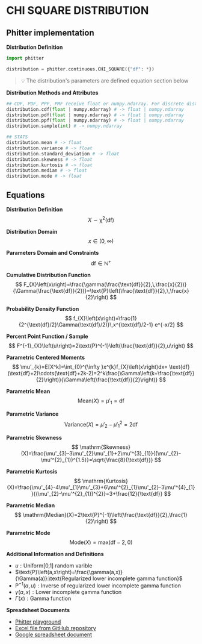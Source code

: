 # CHI SQUARE DISTRIBUTION

## Phitter implementation

**Distribution Definition**

```python
import phitter

distribution = phitter.continuous.CHI_SQUARE({"df": *})
```

> 💡 The distribution's parameters are defined equation section below

**Distribution Methods and Attributes**

```python
## CDF, PDF, PPF, PMF receive float or numpy.ndarray. For discrete distributions PMF instead of PDF. Parameters notation are in description of ditribution
distribution.cdf(float | numpy.ndarray) # -> float | numpy.ndarray
distribution.pdf(float | numpy.ndarray) # -> float | numpy.ndarray
distribution.ppf(float | numpy.ndarray) # -> float | numpy.ndarray
distribution.sample(int) # -> numpy.ndarray

## STATS
distribution.mean # -> float
distribution.variance # -> float
distribution.standard_deviation # -> float
distribution.skewness # -> float
distribution.kurtosis # -> float
distribution.median # -> float
distribution.mode # -> float
```

## Equations

**Distribution Definition**
$$ X\sim\mathrm{\chi^{2}}\left(\text{df}\right) $$

**Distribution Domain**
$$ x\in\left(0,\infty\right) $$

**Parameters Domain and Constraints**
$$ \text{df}\in\mathbb{N}^{+} $$

**Cumulative Distribution Function**
$$ F_{X}\left(x\right)=\frac{\gamma(\frac{\text{df}}{2},\,\frac{x}{2})}{\Gamma(\frac{\text{df}}{2})}=\text{P}\left(\frac{\text{df}}{2},\,\frac{x}{2}\right) $$

**Probability Density Function**
$$ f_{X}\left(x\right)=\frac{1}{2^{\text{df}/2}\Gamma(\text{df}/2)}\,x^{\text{df}/2-1} e^{-x/2} $$

**Percent Point Function / Sample**
$$ F^{-1}_{X}\left(u\right)=2\text{P}^{-1}\left(\frac{\text{df}}{2},u\right) $$

**Parametric Centered Moments**
$$ \mu'_{k}=E[X^k]=\int_{0}^{\infty }x^{k}f_{X}\left(x\right)dx= \text{df}(\text{df}+2)\cdots(\text{df}+2k-2)=2^k\frac{\Gamma\left(k+\frac{\text{df}}{2}\right)}{\Gamma\left(\frac{\text{df}}{2}\right)} $$

**Parametric Mean**
$$ \mathrm{Mean}(X)=\mu'_{1}=\text{df} $$

**Parametric Variance**
$$ \mathrm{Variance}(X)=\mu'_{2}-\mu'^{2}_{1}=2 \text{df} $$

**Parametric Skewness**
$$ \mathrm{Skewness}(X)=\frac{\mu'_{3}-3\mu'_{2}\mu'_{1}+2\mu'^{3}_{1}}{(\mu'_{2}-\mu'^{2}_{1})^{1.5}}=\sqrt{\frac{8}{\text{df}}} $$

**Parametric Kurtosis**
$$ \mathrm{Kurtosis}(X)=\frac{\mu'_{4}-4\mu'_{1}\mu'_{3}+6\mu'^{2}_{1}\mu'_{2}-3\mu'^{4}_{1}}{(\mu'_{2}-\mu'^{2}_{1})^{2}}=3+\frac{12}{\text{df}} $$

**Parametric Median**
$$ \mathrm{Median}(X)=2\text{P}^{-1}\left(\frac{\text{df}}{2},\frac{1}{2}\right) $$

**Parametric Mode**
$$ \mathrm{Mode}(X)=\text{max}(\text{df}-2,0) $$

**Additional Information and Definitions**
- $u:\text{Uniform[0,1] random varible}$
- $\text{P}\left(a,x\right)=\frac{\gamma(a,x)}{\Gamma(a)}:\text{Regularized lower incomplete gamma function}$
- $\text{P}^{-1}\left(a,u\right):\text{Inverse of regularized lower incomplete gamma function}$
- $\gamma\left(a,x\right):\text{Lower incomplete gamma function}$
- $\Gamma\left(x\right):\text{Gamma function}$

**Spreadsheet Documents**

-   [Phitter playground](https://phitter.io/distributions/continuous/chi_square)
-   [Excel file from GitHub repository](https://github.com/phitterio/phitter-files/blob/main/continuous/chi_square.xlsx)
-   [Google spreadsheet document](https://docs.google.com/spreadsheets/d/1VatJuUON_2qghjPEYMdcjGE7TYbYqduzgdYe5YNyVf4)
    